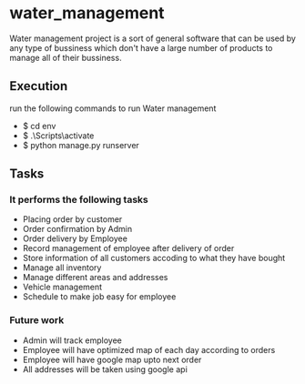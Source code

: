 # water_management
Water management project is a sort of general software that can be used by any type of bussiness which don't have a large number of products to manage all of their bussiness.



## Execution
run the following commands to run Water management

- $ cd env
- $ .\Scripts\activate
- $ python manage.py runserver


## Tasks
### It performs the following tasks

- Placing order by customer 
- Order confirmation by Admin 
- Order delivery by Employee 
- Record management of employee after delivery of order 
- Store information of all customers accoding to what they have bought 
- Manage all inventory 
- Manage different areas and addresses 
- Vehicle management 
- Schedule to make job easy for employee 


### Future work

- Admin will track employee 
- Employee will have optimized map of each day according to orders 
- Employee will have google map upto next order 
- All addresses will be taken using google api 
